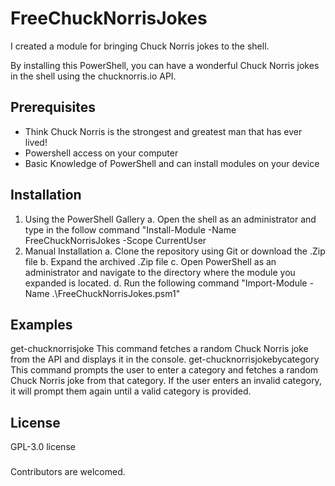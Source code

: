 # FreeChuckNorrisJokes
I created a module for bringing Chuck Norris jokes to the shell.

By installing this PowerShell, you can have a wonderful Chuck Norris jokes in the shell using the chucknorris.io API.

## Prerequisites
*   Think Chuck Norris is the strongest and greatest man that has ever lived!
*   Powershell access on your computer
*   Basic Knowledge of PowerShell and can install modules on your device

## Installation
1. Using the PowerShell Gallery
    a. Open the shell as an administrator and type in the follow command "Install-Module -Name FreeChuckNorrisJokes -Scope CurrentUser
2. Manual Installation
   a. Clone the repository using Git or download the .Zip file
   b. Expand the archived .Zip file
   c. Open PowerShell as an administrator and navigate to the directory where the module you expanded is located. 
   d. Run the following command "Import-Module -Name .\FreeChuckNorrisJokes.psm1"

## Examples
get-chucknorrisjoke
    This command fetches a random Chuck Norris joke from the API and displays it in the console.
get-chucknorrisjokebycategory
    This command prompts the user to enter a category and fetches a random Chuck Norris joke from that category. If the user enters an invalid category, it will prompt them again until a valid category is provided.

## License
GPL-3.0 license

###
Contributors are welcomed. 